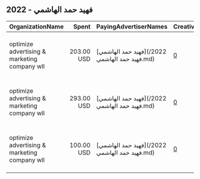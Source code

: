 ## 2022 - فهيد حمد الهاشمي 
|OrganizationName|Spent|PayingAdvertiserNames|CreativeUrls|Impressions|Genders|AgeBrackets|CountryCodes|BillingAddresses|CandidateBallotInformation|
|:---|---:|:---|:---|---:|:---|:---|:---|:---|:---|
|optimize advertising & marketing company wll|203.00 USD|[فهيد حمد الهاشمي](2022/فهيد حمد الهاشمي.md)|[0](https://www.snap.com/political-ads/asset/1d642f6bc468c9f6779ab31387a10bd51d95bd7d32aa3a86705013813da67180?mediaType=mp4)|213,256||18+|kuwait|"jaber almubarak st, behbehani complex, m floor, office 56,KUWAIT CITY,13046,KW"||
|optimize advertising & marketing company wll|293.00 USD|[فهيد حمد الهاشمي](2022/فهيد حمد الهاشمي.md)|[0](https://www.snap.com/political-ads/asset/c0bb070118d632724e2f163b7f2eab2a1985fbab6333158793eddb3125d3df87?mediaType=jpg)|104,571||21+|kuwait|"jaber almubarak st, behbehani complex, m floor, office 56,KUWAIT CITY,13046,KW"||
|optimize advertising & marketing company wll|100.00 USD|[فهيد حمد الهاشمي](2022/فهيد حمد الهاشمي.md)|[0](https://www.snap.com/political-ads/asset/6884fcb1b368745ae0624c696530db5cc2e6c4df54f3d0e0d7c24f81331f34b2?mediaType=mp4)|107,999||18+|kuwait|"jaber almubarak st, behbehani complex, m floor, office 56,KUWAIT CITY,13046,KW"||
